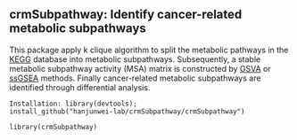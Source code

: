 ## crmSubpathway: Identify cancer-related metabolic subpathways

This package apply k clique algorithm to split the metabolic pathways in the [KEGG]() database into metabolic subpathways. Subsequently, a stable metabolic subpathway activity (MSA) matrix is constructed by [GSVA]() or [ssGSEA]() methods. Finally cancer-related metabolic subpathways are identified through differential analysis.

```
Installation: library(devtools); 
install_github("hanjunwei-lab/crmSubpathway/crmSubpathway")

library(crmSubpathway)
```

